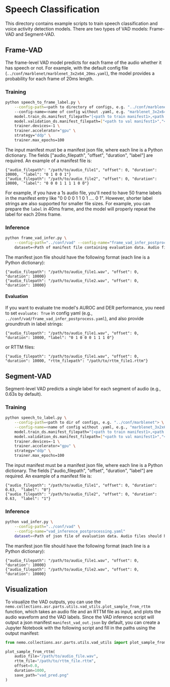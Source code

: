 # Speech Classification

This directory contains example scripts to train speech classification and voice activity detection models. There are two types of VAD models: Frame-VAD and Segment-VAD.

## Frame-VAD

The frame-level VAD model predicts for each frame of the audio whether it has speech or not. For example, with the default config file (`../conf/marblenet/marblenet_3x2x64_20ms.yaml`), the model provides a probability for each frame of 20ms length.

### Training
```sh
python speech_to_frame_label.py \
    --config-path=<path to directory of configs, e.g. "../conf/marblenet">
    --config-name=<name of config without .yaml, e.g. "marblenet_3x2x64_20ms"> \
    model.train_ds.manifest_filepath="[<path to train manifest1>,<path to train manifest2>]" \
    model.validation_ds.manifest_filepath=["<path to val manifest1>","<path to val manifest2>"] \
    trainer.devices=-1 \
    trainer.accelerator="gpu" \
    strategy="ddp" \
    trainer.max_epochs=100
```

The input manifest must be a manifest json file, where each line is a Python dictionary. The fields ["audio_filepath", "offset", "duration",  "label"] are required. An example of a manifest file is:
```
{"audio_filepath": "/path/to/audio_file1", "offset": 0, "duration": 10000,  "label": "0 1 0 0 1"}
{"audio_filepath": "/path/to/audio_file2", "offset": 0, "duration": 10000,  "label": "0 0 0 1 1 1 1 0 0"}
```
For example, if you have a 1s audio file, you'll need to have 50 frame labels in the manifest entry like "0 0 0 0 1 1 0 1 .... 0 1".
However, shorter label strings are also supported for smaller file sizes. For example, you can prepare the `label` in 40ms frame, and the model will properly repeat the label for each 20ms frame.


### Inference
```sh
python frame_vad_infer.py \
    --config-path="../conf/vad" --config-name="frame_vad_infer_postprocess" \
    dataset=<Path of manifest file containing evaluation data. Audio files should have unique names>
```
The manifest json file should have the following format (each line is a Python dictionary):
```
{"audio_filepath": "/path/to/audio_file1.wav", "offset": 0, "duration": 10000}  
{"audio_filepath": "/path/to/audio_file2.wav", "offset": 0, "duration": 10000}  
```

#### Evaluation
If you want to evaluate tne model's AUROC and DER performance, you need to set `evaluate: True` in config yaml (e.g., `../conf/vad/frame_vad_infer_postprocess.yaml`), and also provide groundtruth in label strings:
```
{"audio_filepath": "/path/to/audio_file1.wav", "offset": 0, "duration": 10000, "label": "0 1 0 0 0 1 1 1 0"}
```
or RTTM files:
```
{"audio_filepath": "/path/to/audio_file1.wav", "offset": 0, "duration": 10000, "rttm_filepath": "/path/to/rttm_file1.rttm"}
```


## Segment-VAD

Segment-level VAD predicts a single label for each segment of audio (e.g., 0.63s by default).

### Training
```sh
python speech_to_label.py \
    --config-path=<path to dir of configs, e.g. "../conf/marblenet"> \
    --config-name=<name of config without .yaml, e.g., "marblenet_3x2x64"> \
    model.train_ds.manifest_filepath="[<path to train manifest1>,<path to train manifest2>]" \
    model.validation_ds.manifest_filepath=["<path to val manifest1>","<path to val manifest2>"] \
    trainer.devices=-1 \
    trainer.accelerator="gpu" \
    strategy="ddp" \
    trainer.max_epochs=100
```

The input manifest must be a manifest json file, where each line is a Python dictionary. The fields ["audio_filepath", "offset", "duration",  "label"] are required. An example of a manifest file is:
```
{"audio_filepath": "/path/to/audio_file1", "offset": 0, "duration": 0.63,  "label": "0"}
{"audio_filepath": "/path/to/audio_file2", "offset": 0, "duration": 0.63,  "label": "1"}
```


### Inference
```sh
python vad_infer.py \
    --config-path="../conf/vad" \
    --config-name="vad_inference_postprocessing.yaml"
    dataset=<Path of json file of evaluation data. Audio files should have unique names>
```
The manifest json file should have the following format (each line is a Python dictionary):
```
{"audio_filepath": "/path/to/audio_file1.wav", "offset": 0, "duration": 10000}  
{"audio_filepath": "/path/to/audio_file2.wav", "offset": 0, "duration": 10000}  
```


## Visualization

To visualize the VAD outputs, you can use the `nemo.collections.asr.parts.utils.vad_utils.plot_sample_from_rttm` function, which takes an audio file and an RTTM file as input, and plots the audio waveform and the VAD labels. Since the VAD inference script will output a json manifest `manifest_vad_out.json` by default, you can create a Jupyter Notebook with the following script and fill in the paths using the output manifest:
```python
from nemo.collections.asr.parts.utils.vad_utils import plot_sample_from_rttm

plot_sample_from_rttm(
    audio_file="/path/to/audio_file.wav",
    rttm_file="/path/to/rttm_file.rttm",
    offset=0.0,
    duration=1000,
    save_path="vad_pred.png"
)
```

